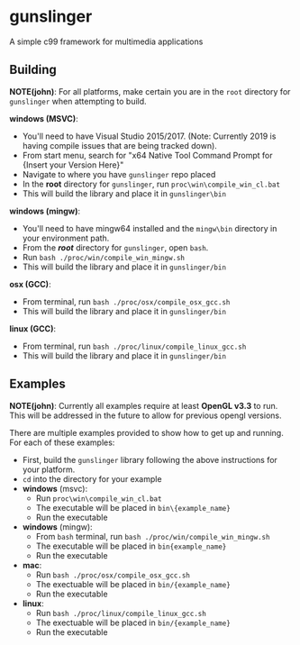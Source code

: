 # gunslinger

A simple c99 framework for multimedia applications

## Building

**NOTE(john)**: For all platforms, make certain you are in the `root` directory for `gunslinger` when attempting to build.

**windows (MSVC)**: 
  - You'll need to have Visual Studio 2015/2017. (Note: Currently 2019 is having compile issues that are being tracked down).
  - From start menu, search for "x64 Native Tool Command Prompt for {Insert your Version Here}"
  - Navigate to where you have `gunslinger` repo placed
  - In the **root** directory for `gunslinger`, run `proc\win\compile_win_cl.bat`
  - This will build the library and place it in `gunslinger\bin`
 
**windows (mingw)**:
  - You'll need to have mingw64 installed and the `mingw\bin` directory in your environment path.
  - From the ***root*** directory for `gunslinger`, open `bash`. 
  - Run `bash ./proc/win/compile_win_mingw.sh`
  - This will build the library and place it in `gunslinger/bin`

**osx (GCC)**: 
  - From terminal, run `bash ./proc/osx/compile_osx_gcc.sh`
  - This will build the library and place it in `gunslinger/bin`

**linux (GCC)**: 
  - From terminal, run `bash ./proc/linux/compile_linux_gcc.sh`
  - This will build the library and place it in `gunslinger/bin`

## Examples

**NOTE(john)**: Currently all examples require at least **OpenGL v3.3** to run. This will be addressed in the future to allow for 
          previous opengl versions. 

There are multiple examples provided to show how to get up and running. For each of these examples: 
  - First, build the `gunslinger` library following the above instructions for your platform.
  - `cd` into the directory for your example
  - **windows** (msvc): 
    - Run `proc\win\compile_win_cl.bat`
    - The executable will be placed in `bin\{example_name}`
    - Run the executable
  - **windows** (mingw):
    - From `bash` terminal, run `bash ./proc/win/compile_win_mingw.sh`
    - The executable will be placed in `bin{example_name}`
    - Run the executable
  - **mac**:
    - Run `bash ./proc/osx/compile_osx_gcc.sh`
    - The exectuable will be placed in `bin/{example_name}`
    - Run the executable
  - **linux**: 
    - Run `bash ./proc/linux/compile_linux_gcc.sh`
    - The exectuable will be placed in `bin/{example_name}`
    - Run the executable
